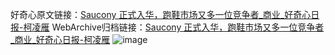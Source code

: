 好奇心原文链接：[Saucony 正式入华，跑鞋市场又多一位竞争者_商业_好奇心日报-柯凌雁](https://www.qdaily.com/articles/7660.html)
WebArchive归档链接：[Saucony 正式入华，跑鞋市场又多一位竞争者_商业_好奇心日报-柯凌雁](http://web.archive.org/web/20190623172514/https://www.qdaily.com/articles/7660.html)
![image](http://ww3.sinaimg.cn/large/007d5XDply1g3wjmljb8vj30u02ul1kx)
